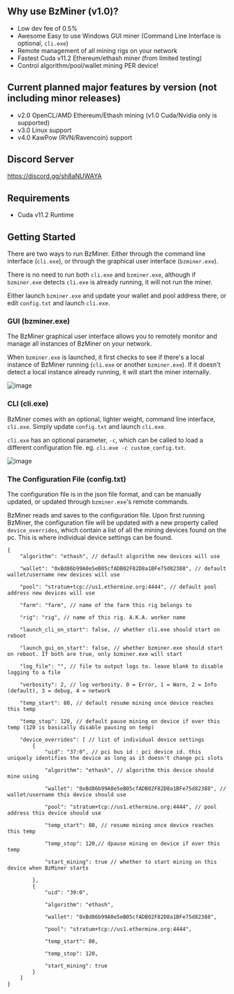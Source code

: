 ## Why use BzMiner (v1.0)?
- Low dev fee of 0.5%
- Awesome Easy to use Windows GUI miner (Command Line Interface is optional, `cli.exe`)
- Remote management of all mining rigs on your network
- Fastest Cuda v11.2 Ethereum/ethash miner (from limited testing)
- Control algorithm/pool/wallet mining PER device!


## Current planned major features by version (not including minor releases)
- v2.0 OpenCL/AMD Ethereum/Ethash mining (v1.0 Cuda/Nvidia only is supported)
- v3.0 Linux support
- v4.0 KawPow (RVN/Ravencoin) support


## Discord Server
https://discord.gg/sh8aNUWAYA


## Requirements
- Cuda v11.2 Runtime


## Getting Started
There are two ways to run BzMiner. Either through the command line interface (`cli.exe`), or through the graphical user interface (`bzminer.exe`).

There is no need to run both `cli.exe` and `bzminer.exe`, although if `bzminer.exe` detects `cli.exe` is already running, it will not run the miner.

Either launch `bzminer.exe` and update your wallet and pool address there, or edit `config.txt` and launch `cli.exe`.


### GUI (bzminer.exe)
The BzMiner graphical user interface allows you to remotely monitor and manage all instances of BzMiner on your network.

When `bzminer.exe` is launched, it first checks to see if there's a local instance of BzMiner running (`cli.exe` or another `bzminer.exe`). If it doesn't detect a local instance already running, it will start the miner internally.

![image](https://user-images.githubusercontent.com/83083846/116612543-4b647880-a8fd-11eb-89d4-7394c5ca71f6.png)


### CLI (cli.exe)
BzMiner comes with an optional, lighter weight, command line interface, `cli.exe`. Simply update `config.txt` and launch `cli.exe`.

`cli.exe` has an optional parameter, `-c`, which can be called to load a different configuration file. eg. `cli.exe -c custom_config.txt`.

![image](https://user-images.githubusercontent.com/83083846/116620914-17db1b80-a908-11eb-9e8c-6beb6c2b9ffa.png)


### The Configuration File (config.txt)
The configuration file is in the json file format, and can be manually updated, or updated through `bzminer.exe`'s remote commands.

BzMiner reads and saves to the configuration file. Upon first running BzMiner, the configuration file will be updated with a new property called `device_overrides`, which contain a list of all the mining devices found on the pc. This is where individual device settings can be found.

```
{
    "algorithm": "ethash", // default algorithm new devices will use
    
    "wallet": "0xBd86b99A0e5eB05cfADB02F82D8a1BFe75d82388", // default wallet/username new devices will use
    
    "pool": "stratum+tcp://us1.ethermine.org:4444", // default pool address new devices will use
    
    "farm": "farm", // name of the farm this rig belongs to
    
    "rig": "rig", // name of this rig. A.K.A. worker name
    
    "launch_cli_on_start": false, // whether cli.exe should start on reboot
    
    "launch_gui_on_start": false, // whether bzminer.exe should start on reboot. If both are true, only bzminer.exe will start
    
    "log_file": "", // file to output logs to. leave blank to disable logging to a file
    
    "verbosity": 2, // log verbosity. 0 = Error, 1 = Warn, 2 = Info (default), 3 = debug, 4 = network
    
    "temp_start": 80, // default resume mining once device reaches this temp
    
    "temp_stop": 120, // default pause mining on device if over this temp (120 is basically disable pausing on temp)
    
    "device_overrides": [ // list of individual device settings
        {
            "uid": "37:0", // pci bus id : pci device id. this uniquely identifies the device as long as it doesn't change pci slots
            
            "algorithm": "ethash", // algorithm this device should mine using
            
            "wallet": "0xBd86b99A0e5eB05cfADB02F82D8a1BFe75d82388", // wallet/username this device should use
            
            "pool": "stratum+tcp://us1.ethermine.org:4444", // pool address this device should use
            
            "temp_start": 80, // resume mining once device reaches this temp
            
            "temp_stop": 120,// dpause mining on device if over this temp
            
            "start_mining": true // whether to start mining on this device when BzMiner starts
            
        },
        {
            "uid": "39:0",
            
            "algorithm": "ethash",
            
            "wallet": "0xBd86b99A0e5eB05cfADB02F82D8a1BFe75d82388",
            
            "pool": "stratum+tcp://us1.ethermine.org:4444",
            
            "temp_start": 80,
            
            "temp_stop": 120,
            
            "start_mining": true
        }
    ]
}
```
